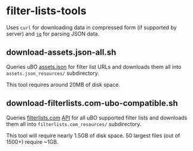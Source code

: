 # filter-lists-tools

Uses `curl` for downloading data in compressed form (if supported by server) and [`jq`](https://stedolan.github.io/jq/) for parsing JSON data.


## download-assets.json-all.sh

Queries uBO [assets.json](https://raw.githubusercontent.com/gorhill/uBlock/master/assets/assets.json) for filter list URLs and downloads them all into `assets.json_resources/` subdirectory.

This tool requires around 20MB of disk space. 


## download-filterlists.com-ubo-compatible.sh

Queries [filterlists.com](https://filterlists.com/) [API](https://github.com/collinbarrett/FilterLists/wiki) for all uBO supported filter lists and downloads them all into `filterlists.com_resources/` subdirectory.

This tool will require nearly 1.5GB of disk space. 50 largest files (out of 1500+) require ~1GB.
